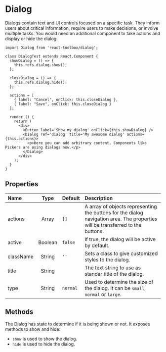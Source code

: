 # Dialog

[Dialogs](https://www.google.com/design/spec/components/dialogs.html) contain text and UI controls focused on a specific task. They inform users about critical information, require users to make decisions, or involve multiple tasks. You would need an additional component to take actions and display or hide the dialog.

<!-- example -->
```
import Dialog from 'react-toolbox/dialog';

class DialogTest extends React.Component {
  showDialog = () => {
    this.refs.dialog.show();
  };

  closeDialog = () => {
    this.refs.dialog.hide();
  };

  actions = [
    { label: "Cancel", onClick: this.closeDialog },
    { label: "Save", onClick: this.closeDialog }
  ];

  render () {
    return (
      <div>
        <Button label='Show my dialog' onClick={this.showDialog} />
        <Dialog ref='dialog' title='My awesome dialog' actions={this.actions}>
          <p>Here you can add arbitrary content. Components like Pickers are using dialogs now.</p>
        </Dialog>
      </div>
    );
  }
}
```

## Properties

| Name              | Type          | Default         | Description|
|:-----|:-----:|:-----|:-----|
| actions       | Array         |    `[]`         | A array of objects representing the buttons for the dialog navigation area. The properties will be transferred to the buttons.|
| active        | Boolean       |  `false`        | If true, the dialog will be active by default.|
| className     | String        |     `''`        | Sets a class to give customized styles to the dialog.|
| title         | String        |                 | The text string to use as standar title of the dialog.|
| type          | String        |  `normal`       | Used to determine the size of the dialog. It can be `small`, `normal` or `large`. |

## Methods

The Dialog has state to determine if it is being shown or not. It exposes methods to show and hide:

- `show` is used to show the dialog.
- `hide` is used to hide the dialog.

